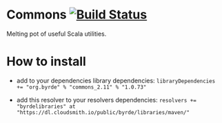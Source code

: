 # Commons [![Build Status](https://travis-ci.org/Byrde/commons.svg?branch=master)](https://travis-ci.org/Byrde/commons)

Melting pot of useful Scala utilities.

# How to install

* add to your dependencies library dependencies:
```libraryDependencies += "org.byrde" % "commons_2.11" % "1.0.73"```

* add this resolver to your resolvers dependencies:
```resolvers += "byrdelibraries" at "https://dl.cloudsmith.io/public/byrde/libraries/maven/"```
